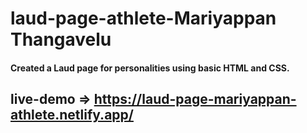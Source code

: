 # laud-page-athlete-Mariyappan Thangavelu

#### Created a Laud page for personalities using basic HTML and CSS.

## live-demo => https://laud-page-mariyappan-athlete.netlify.app/


